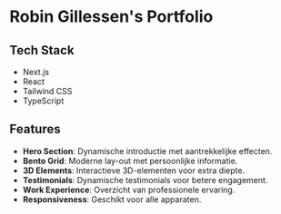# Robin Gillessen's Portfolio

## Tech Stack

- Next.js
- React
- Tailwind CSS
- TypeScript

## Features

- **Hero Section**: Dynamische introductie met aantrekkelijke effecten.
- **Bento Grid**: Moderne lay-out met persoonlijke informatie.
- **3D Elements**: Interactieve 3D-elementen voor extra diepte.
- **Testimonials**: Dynamische testimonials voor betere engagement.
- **Work Experience**: Overzicht van professionele ervaring.
- **Responsiveness**: Geschikt voor alle apparaten.
